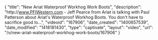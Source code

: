 {
    "title": "New Ariat Waterproof Workhog Work Boots",
    "description": "http:\/\/www.PFIWestern.com - Jeff Pearce from Ariat is talking with Paul Patterson about Ariat's Waterproof Workhog Boots. You don't have to sacrifice good lo...",
    "videoid": "167906",
    "date_created": "1400657539",
    "date_modified": "1418181430",
    "type": "captivate",
    "layout": "video",
    "url": "\/v\/new-ariat-waterproof-workhog-work-boots\/167906"
}